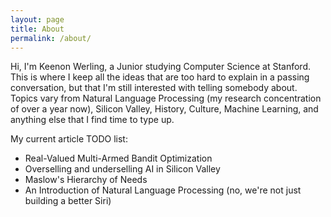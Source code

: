 ```yaml
---
layout: page
title: About
permalink: /about/
---
```


Hi, I'm Keenon Werling, a Junior studying Computer Science at Stanford. This is where I keep all the ideas that are too hard to explain in a passing conversation, but that I'm still interested with telling somebody about. Topics vary from Natural Language Processing (my research concentration of over a year now), Silicon Valley, History, Culture, Machine Learning, and anything else that I find time to type up.

My current article TODO list:

* Real-Valued Multi-Armed Bandit Optimization
* Overselling and underselling AI in Silicon Valley
* Maslow's Hierarchy of Needs
* An Introduction of Natural Language Processing (no, we're not just building a better Siri)